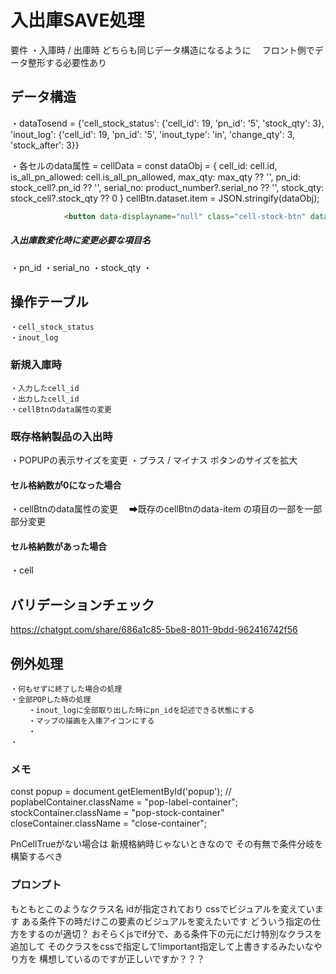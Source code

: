 # 入出庫SAVE処理
要件
・入庫時 / 出庫時 どちらも同じデータ構造になるように
　フロント側でデータ整形する必要性あり

## データ構造
・dataTosend = 
{'cell_stock_status': {'cell_id': 19, 'pn_id': '5', 'stock_qty': 3},
 'inout_log': {'cell_id': 19, 'pn_id': '5', 'inout_type': 'in', 'change_qty': 3, 'stock_after': 3}}

・各セルのdata属性 = 
cellData = 
            const dataObj = {
                cell_id: cell.id,
                is_all_pn_allowed: cell.is_all_pn_allowed,
                max_qty: max_qty ?? '',
                pn_id: stock_cell?.pn_id ?? '',
                serial_no: product_number?.serial_no ?? '',
                stock_qty: stock_cell?.stock_qty ?? 0
            }
            cellBtn.dataset.item = JSON.stringify(dataObj);
```html
            <button data-displayname="null" class="cell-stock-btn" data-item="{&quot;cell_id&quot;:2,&quot;is_all_pn_allowed&quot;:true,&quot;max_qty&quot;:3,&quot;pn_id&quot;:2,&quot;serial_no&quot;:&quot;001&quot;,&quot;stock_qty&quot;:2}"><i class="btn-pn-stock">001</i></button>
```
##### 入出庫数変化時に変更必要な項目名
・pn_id
・serial_no
・stock_qty
・


## 操作テーブル
    ・cell_stock_status
    ・inout_log

### 新規入庫時
    ・入力したcell_id
    ・出力したcell_id
    ・cellBtnのdata属性の変更

### 既存格納製品の入出時
・POPUPの表示サイズを変更
・プラス / マイナス ボタンのサイズを拡大

#### セル格納数が0になった場合
・cellBtnのdata属性の変更
　➡既存のcellBtnのdata-item の項目の一部を一部部分変更

#### セル格納数があった場合
・cell


## バリデーションチェック
https://chatgpt.com/share/686a1c85-5be8-8011-9bdd-962416742f56

## 例外処理
    ・何もせずに終了した場合の処理
    ・全部POPした時の処理
        ・inout_logに全部取り出した時にpn_idを記述できる状態にする
        ・マップの描画を入庫アイコンにする
        ・
    ・

### メモ
 const popup = document.getElementById('popup'); // 
poplabelContainer.className = "pop-label-container";
    stockContainer.className = "pop-stock-container"
    closeContainer.className = "close-container";

PnCellTrueがない場合は
新規格納時じゃないときなので
その有無で条件分岐を構築するべき




### プロンプト
もともとこのようなクラス名 idが指定されており
cssでビジュアルを変えています
ある条件下の時だけこの要素のビジュアルを変えたいです
どういう指定の仕方をするのが適切？
おそらくjsでif分で、ある条件下の元にだけ特別なクラスを追加して
そのクラスをcssで指定して!important指定して上書きするみたいなやり方を
構想しているのですが正しいですか？？？



